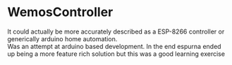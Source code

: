# WemosController
It could actually be more accurately described as a ESP-8266 controller or generically arduino home automation.
<br>
Was an attempt at arduino based development. In the end espurna ended up being a more feature rich solution but this was a good learning exercise
